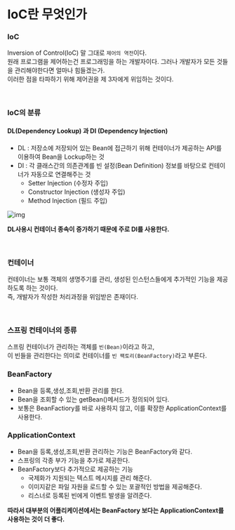 # IoC란 무엇인가

### IoC

Inversion of Control(IoC) 말 그대로 `제어의 역전`이다.  
원래 프로그램을 제어하는건 프로그래밍을 하는 개발자이다. 그러나 개발자가 모든 것들을 관리해야한다면 얼마나 힘들겠는가.  
이러한 점을 타파하기 위해 제어권을 제 3자에게 위임하는 것이다.

<br>

### IoC의 분류

#### DL(Dependency Lookup) 과 DI (Dependency Injection)

- DL : 저장소에 저장되어 있는 Bean에 접근하기 위해 컨테이너가 제공하는 API를 이용하여 Bean을 Lockup하는 것
- DI : 각 클래스간의 의존관계를 빈 설정(Bean Definition) 정보를 바탕으로 컨테이너가 자동으로 연결해주는 것
  - Setter Injection (수정자 주입)
  - Constructor Injection (생성자 주입)
  - Method Injection (필드 주입)

![img](https://img1.daumcdn.net/thumb/R1280x0/?scode=mtistory2&fname=https%3A%2F%2Fblog.kakaocdn.net%2Fdn%2Fx4WUU%2Fbtq9gXndYek%2FCwB8xqIdfQh1ox2P9H6bV1%2Fimg.png)

**DL사용시 컨테이너 종속이 증가하기 때문에 주로 DI를 사용한다.**

<br>

### 컨테이너

컨테이너는 보통 객체의 생명주기를 관리, 생성된 인스턴스들에게 추가적인 기능을 제공하도록 하는 것이다.  
즉, 개발자가 작성한 처리과정을 위임받은 존재이다.

<br>

### 스프링 컨테이너의 종류

스프링 컨테이너가 관리하는 객체를 `빈(Bean)`이라고 하고,  
이 빈들을 관리한다는 의미로 컨테이너를 `빈 팩토리(BeanFactory)`라고 부른다.

### BeanFactory

- Bean을 등록,생성,조회,반환 관리를 한다.
- Bean을 조회할 수 있는 getBean()메서드가 정의되어 있다.
- 보통은 BeanFactiory를 바로 사용하지 않고, 이를 확장한 ApplicationContext를 사용한다.

### ApplicationContext

- Bean을 등록,생성,조회,반환 관리하는 기능은 BeanFactory와 같다.
- 스프링의 각종 부가 기능을 추가로 제공한다.
- BeanFactory보다 추가적으로 제공하는 기능
  - 국제화가 지원되는 텍스트 메시지를 관리 해준다.
  - 이미지같은 파일 자원을 로드할 수 있는 포괄적인 방법을 제공해준다.
  - 리스너로 등록된 빈에게 이벤트 발생을 알려준다.

**따라서 대부분의 어플리케이션에서는 BeanFactory 보다는 ApplicationContext를 사용하는 것이 더 좋다.**
